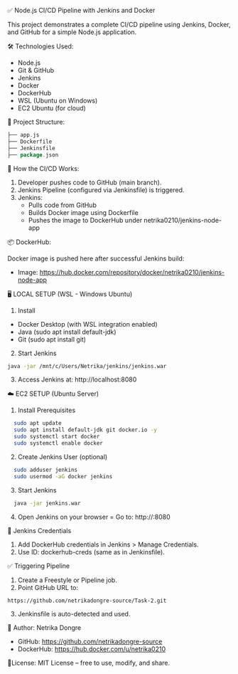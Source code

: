 ✅ Node.js CI/CD Pipeline with Jenkins and Docker

This project demonstrates a complete CI/CD pipeline using Jenkins, Docker, and GitHub for a simple Node.js application.

🛠 Technologies Used:

- Node.js
- Git & GitHub
- Jenkins
- Docker
- DockerHub
- WSL (Ubuntu on Windows)
- EC2 Ubuntu (for cloud)

📁 Project Structure:
```go
├── app.js
├── Dockerfile
├── Jenkinsfile
├── package.json
```
🚀 How the CI/CD Works:

1. Developer pushes code to GitHub (main branch).
2. Jenkins Pipeline (configured via Jenkinsfile) is triggered.
3. Jenkins:
   - Pulls code from GitHub
   - Builds Docker image using Dockerfile
   - Pushes the image to DockerHub under netrika0210/jenkins-node-app

📦 DockerHub:

Docker image is pushed here after successful Jenkins build:
- Image: https://hub.docker.com/repository/docker/netrika0210/jenkins-node-app

🖥️ LOCAL SETUP (WSL - Windows Ubuntu)

1. Install
  - Docker Desktop (with WSL integration enabled)
  - Java (sudo apt install default-jdk)
  - Git (sudo apt install git)

2. Start Jenkins
```bash
java -jar /mnt/c/Users/Netrika/jenkins/jenkins.war
```
3. Access Jenkins at: http://localhost:8080

☁️ EC2 SETUP (Ubuntu Server)

1. Install Prerequisites
```bash
  sudo apt update
  sudo apt install default-jdk git docker.io -y
  sudo systemctl start docker
  sudo systemctl enable docker
```
2. Create Jenkins User (optional)
```bash
  sudo adduser jenkins
  sudo usermod -aG docker jenkins
```
3. Start Jenkins
```bash
  java -jar jenkins.war
```
4. Open Jenkins on your browser
  = Go to: http://<EC2-IP>:8080

🔐 Jenkins Credentials

1. Add DockerHub credentials in Jenkins > Manage Credentials.
2. Use ID: dockerhub-creds (same as in Jenkinsfile).

✅ Triggering Pipeline

1. Create a Freestyle or Pipeline job.
2. Point GitHub URL to:
```
https://github.com/netrikadongre-source/Task-2.git
```
3. Jenkinsfile is auto-detected and used.

👤 Author:
Netrika Dongre
- GitHub:
https://github.com/netrikadongre-source
- DockerHub: https://hub.docker.com/u/netrika0210

📌License:
MIT License – free to use, modify, and share.
